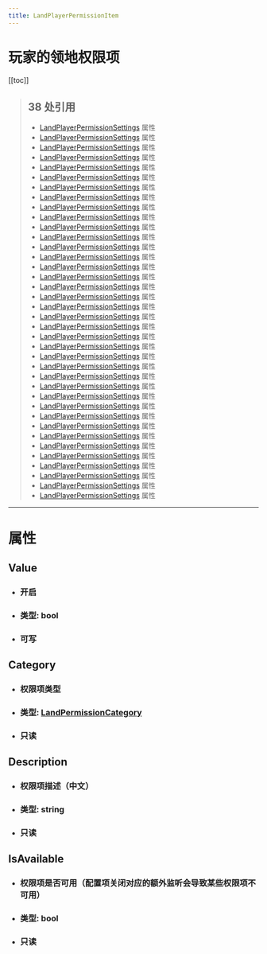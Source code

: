 ```yaml
---
title: LandPlayerPermissionItem
---
```


# 玩家的领地权限项

[[toc]]

> ## 38 处引用
> - [LandPlayerPermissionSettings](../types/LandPlayerPermissionSettings.md#AttackBlock) 属性
> - [LandPlayerPermissionSettings](../types/LandPlayerPermissionSettings.md#AttackMob) 属性
> - [LandPlayerPermissionSettings](../types/LandPlayerPermissionSettings.md#AttackPlayer) 属性
> - [LandPlayerPermissionSettings](../types/LandPlayerPermissionSettings.md#BlockExplode) 属性
> - [LandPlayerPermissionSettings](../types/LandPlayerPermissionSettings.md#BlockFallInto) 属性
> - [LandPlayerPermissionSettings](../types/LandPlayerPermissionSettings.md#DestroyBlock) 属性
> - [LandPlayerPermissionSettings](../types/LandPlayerPermissionSettings.md#DispenseItem) 属性
> - [LandPlayerPermissionSettings](../types/LandPlayerPermissionSettings.md#DropItem) 属性
> - [LandPlayerPermissionSettings](../types/LandPlayerPermissionSettings.md#EndermanUseBlock) 属性
> - [LandPlayerPermissionSettings](../types/LandPlayerPermissionSettings.md#EntityExplode) 属性
> - [LandPlayerPermissionSettings](../types/LandPlayerPermissionSettings.md#FarmLandDecay) 属性
> - [LandPlayerPermissionSettings](../types/LandPlayerPermissionSettings.md#FarmLandDecayByPlayer) 属性
> - [LandPlayerPermissionSettings](../types/LandPlayerPermissionSettings.md#FireSpread) 属性
> - [LandPlayerPermissionSettings](../types/LandPlayerPermissionSettings.md#Fireworks) 属性
> - [LandPlayerPermissionSettings](../types/LandPlayerPermissionSettings.md#FishingHook) 属性
> - [LandPlayerPermissionSettings](../types/LandPlayerPermissionSettings.md#GrowTree) 属性
> - [LandPlayerPermissionSettings](../types/LandPlayerPermissionSettings.md#HopperPull) 属性
> - [LandPlayerPermissionSettings](../types/LandPlayerPermissionSettings.md#InteractBlock) 属性
> - [LandPlayerPermissionSettings](../types/LandPlayerPermissionSettings.md#InteractEntity) 属性
> - [LandPlayerPermissionSettings](../types/LandPlayerPermissionSettings.md#InteractLecternBlock) 属性
> - [LandPlayerPermissionSettings](../types/LandPlayerPermissionSettings.md#LightningBolt) 属性
> - [LandPlayerPermissionSettings](../types/LandPlayerPermissionSettings.md#LiquidFlowing) 属性
> - [LandPlayerPermissionSettings](../types/LandPlayerPermissionSettings.md#ManageLandTip) 属性
> - [LandPlayerPermissionSettings](../types/LandPlayerPermissionSettings.md#ManagePermission) 属性
> - [LandPlayerPermissionSettings](../types/LandPlayerPermissionSettings.md#ManageShared) 属性
> - [LandPlayerPermissionSettings](../types/LandPlayerPermissionSettings.md#ManageSubLand) 属性
> - [LandPlayerPermissionSettings](../types/LandPlayerPermissionSettings.md#ManageTeleport) 属性
> - [LandPlayerPermissionSettings](../types/LandPlayerPermissionSettings.md#OpenContainer) 属性
> - [LandPlayerPermissionSettings](../types/LandPlayerPermissionSettings.md#PickUpItem) 属性
> - [LandPlayerPermissionSettings](../types/LandPlayerPermissionSettings.md#PistonPush) 属性
> - [LandPlayerPermissionSettings](../types/LandPlayerPermissionSettings.md#PlaceBlock) 属性
> - [LandPlayerPermissionSettings](../types/LandPlayerPermissionSettings.md#SculkSpread) 属性
> - [LandPlayerPermissionSettings](../types/LandPlayerPermissionSettings.md#SpongeAbsorbWater) 属性
> - [LandPlayerPermissionSettings](../types/LandPlayerPermissionSettings.md#TurtleEggDestroy) 属性
> - [LandPlayerPermissionSettings](../types/LandPlayerPermissionSettings.md#TurtleEggDestroyByPlayer) 属性
> - [LandPlayerPermissionSettings](../types/LandPlayerPermissionSettings.md#UseItemFrame) 属性
> - [LandPlayerPermissionSettings](../types/LandPlayerPermissionSettings.md#UseItemOn) 属性
> - [LandPlayerPermissionSettings](../types/LandPlayerPermissionSettings.md#ZombieBreakDoor) 属性
---
# 属性
## Value
- ### 开启
- ### 类型: bool
- ### 可写
## Category
- ### 权限项类型
- ### 类型: [LandPermissionCategory](../enums/LandPermissionCategory.md)
- ### 只读
## Description
- ### 权限项描述（中文）
- ### 类型: string
- ### 只读
## IsAvailable
- ### 权限项是否可用（配置项关闭对应的额外监听会导致某些权限项不可用）
- ### 类型: bool
- ### 只读